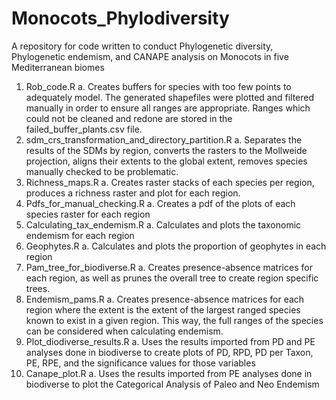 # Monocots_Phylodiversity
A repository for code written to conduct Phylogenetic diversity, Phylogenetic endemism, and CANAPE analysis on Monocots in five Mediterranean biomes

1.	Rob_code.R
    a.	Creates buffers for species with too few points to adequately model. The generated shapefiles were plotted and filtered manually in order to ensure all ranges are appropriate. Ranges which could not be cleaned and redone are stored in the failed_buffer_plants.csv file.
2.  sdm_crs_transformation_and_directory_partition.R
    a. Separates the results of the SDMs by region, converts the rasters to the Mollweide projection, aligns their extents to the global extent, removes species manually checked to be problematic.
4.	Richness_maps.R
    a. Creates raster stacks of each species per region, produces a richness raster and plot for each region.
5.	Pdfs_for_manual_checking.R
    a.	Creates a pdf of the plots of each species raster for each region
6.	Calculating_tax_endemism.R
    a.	Calculates and plots the taxonomic endemism for each region
7.	Geophytes.R
    a.	Calculates and plots the proportion of geophytes in each region
8.	Pam_tree_for_biodiverse.R
    a.	Creates presence-absence matrices for each region, as well as prunes the overall tree to create region specific trees. 
9.	Endemism_pams.R
    a.	Creates presence-absence matrices for each region where the extent is the extent of the largest ranged species known to exist in a given region. This way, the full ranges of the species can be considered when calculating endemism. 
10.	Plot_diodiverse_results.R
    a.	Uses the results imported from PD and PE analyses done in biodiverse to create plots of PD, RPD, PD per Taxon, PE, RPE, and the significance values for those variables
11.	Canape_plot.R
    a.	Uses the results imported from PE analyses done in biodiverse to plot the Categorical Analysis of Paleo and Neo Endemism

